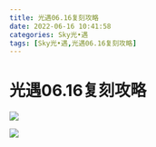 ```yaml
---
title: 光遇06.16复刻攻略
date: 2022-06-16 10:41:58
categories: Sky光•遇
tags: [Sky光•遇,光遇06.16复刻攻略]
---
```

# 光遇06.16复刻攻略
![](https://ok.166.net/reunionpub/ds/kol/20220616/092716-avt9qep4sl.png)

![](https://ok.166.net/reunionpub/ds/kol/20220616/092723-smad1owi76.jpeg)

  

  

  

  

  

  

  


